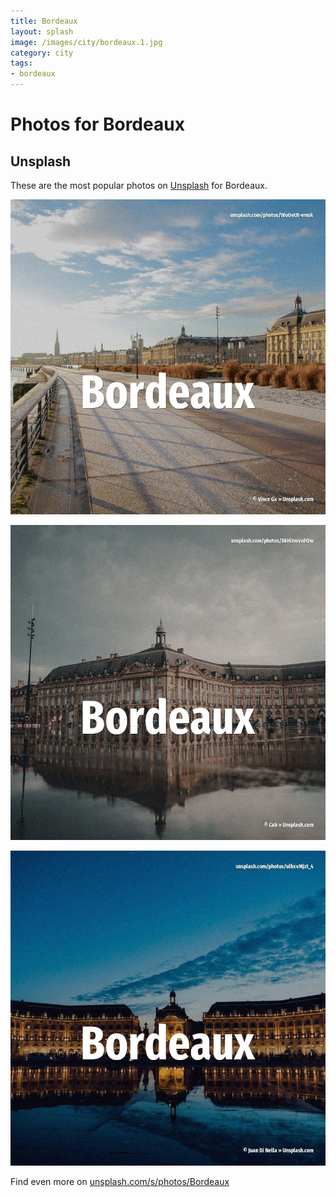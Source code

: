 ```yaml
---
title: Bordeaux
layout: splash
image: /images/city/bordeaux.1.jpg
category: city
tags:
- bordeaux
---
```

# Photos for Bordeaux

## Unsplash

These are the most popular photos on [Unsplash](https://unsplash.com) for Bordeaux.

![Bordeaux](/images/city/bordeaux.1.jpg)

![Bordeaux](/images/city/bordeaux.2.jpg)

![Bordeaux](/images/city/bordeaux.3.jpg)

Find even more on [unsplash.com/s/photos/Bordeaux](https://unsplash.com/s/photos/Bordeaux)